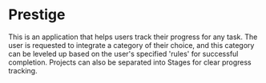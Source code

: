 # Prestige
This is an application that helps users track their progress for any task. The user is requested to integrate a category of their choice, and this category can be leveled up based on the user's specified 'rules' for successful completion. Projects can also be separated into Stages for clear progress tracking.
